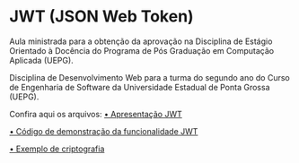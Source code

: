 # JWT (JSON Web Token)

Aula ministrada para a obtenção da aprovação na Disciplina de Estágio Orientado à Docência do Programa de Pós Graduação em Computação Aplicada (UEPG).

Disciplina de Desenvolvimento Web para a turma do segundo ano do Curso de Engenharia de Software da Universidade Estadual de Ponta Grossa (UEPG).

Confira aqui os arquivos:
[• Apresentação JWT](https://github.com/eduschadesoares/aula_jwt/blob/main/JWT%20-%20Presentation.pdf)

[• Código de demonstração da funcionalidade JWT](https://github.com/eduschadesoares/aula_jwt/blob/main/JWT%20-%20Presentation.pdf)

[• Exemplo de criptografia](https://github.com/eduschadesoares/aula_jwt/blob/main/JWT%20-%20Presentation.pdf)


